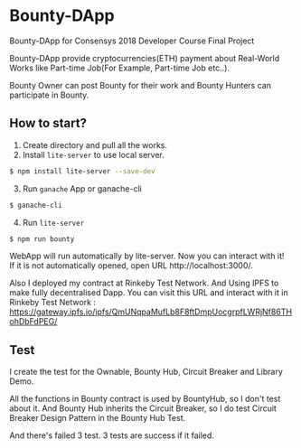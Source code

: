 # Bounty-DApp
Bounty-DApp for Consensys 2018 Developer Course Final Project

Bounty-DApp provide cryptocurrencies(ETH) payment about Real-World Works like Part-time Job(For Example, Part-time Job etc..).

Bounty Owner can post Bounty for their work and Bounty Hunters can participate in Bounty.

## How to start?
1. Create directory and pull all the works.
2. Install ```lite-server``` to use local server.
```bash
$ npm install lite-server --save-dev
```
3. Run ```ganache``` App or ganache-cli
```bash
$ ganache-cli
```
4. Run ```lite-server```
```bash
$ npm run bounty
```

WebApp will run automatically by lite-server. Now you can interact with it!  
If it is not automatically opened, open URL http://localhost:3000/.  

Also I deployed my contract at Rinkeby Test Network. And Using IPFS to make fully decentralised Dapp.
You can visit this URL and interact with it in Rinkeby Test Network :  
https://gateway.ipfs.io/ipfs/QmUNqpaMufLb8F8ftDmpUocgrpfLWRjNf86THohDbFdPEG/

## Test
I create the test for the Ownable, Bounty Hub, Circuit Breaker and Library Demo.

All the functions in Bounty contract is used by BountyHub, so I don't test about it. And Bounty Hub inherits the Circuit Breaker, so I do test Circuit Breaker Design Pattern in the Bounty Hub Test.

And there's failed 3 test. 3 tests are success if it failed.
